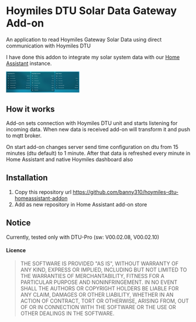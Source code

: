 
# Hoymiles DTU Solar Data Gateway Add-on

An application to read Hoymiles Gateway Solar Data using direct communication with Hoymiles DTU

I have done this addon to integrate my solar system data with our [Home Assistant](https://www.home-assistant.io/) instance.

<img src="https://github.com/banny310/hoymiles-dtu-homeassistant-addon/raw/master/edge/img/dtu_ha.png" alt="" width="200" />

## How it works

Add-on sets connection with Hoymiles DTU unit and starts listening for incoming data.
When new data is received add-on will transform it and push to mqtt broker.

On start add-on changes server send time configuration on dtu from 15 minutes (dtu default) to 1 minute.
After that data is refreshed every minute in Home Assistant and native Hoymiles dashboard also

## Installation

1. Copy this repository url https://github.com/banny310/hoymiles-dtu-homeassistant-addon
2. Add as new repository in Home Assistant add-on store

## Notice

Currently, tested only with DTU-Pro (sw: V00.02.08, V00.02.10)

#### Licence

> THE SOFTWARE IS PROVIDED "AS IS", WITHOUT WARRANTY OF ANY KIND, EXPRESS OR IMPLIED, INCLUDING BUT NOT LIMITED TO THE WARRANTIES OF MERCHANTABILITY, FITNESS FOR A PARTICULAR PURPOSE AND NONINFRINGEMENT. IN NO EVENT SHALL THE AUTHORS OR COPYRIGHT HOLDERS BE LIABLE FOR ANY CLAIM, DAMAGES OR OTHER LIABILITY, WHETHER IN AN ACTION OF CONTRACT, TORT OR OTHERWISE, ARISING FROM, OUT OF OR IN CONNECTION WITH THE SOFTWARE OR THE USE OR OTHER DEALINGS IN THE SOFTWARE.
